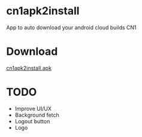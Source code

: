 # cn1apk2install
App to auto download your android cloud builds CN1

# Download
[cn1apk2install.apk](https://github.com/ahmedengu/cn1apk2install/raw/master/cn1apk2install.apk)


# TODO

* Improve UI/UX
* Background fetch 
* Logout button
* Logo
